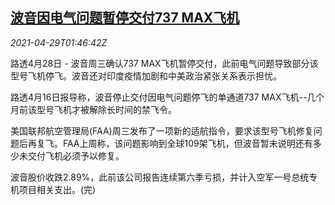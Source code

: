 <!--1619661662000-->
[波音因电气问题暂停交付737 MAX飞机](https://cn.reuters.com/article/boeing-737-max-electronics-0429-idCNKBS2CG04C)
------

<div><i>2021-04-29T01:46:42Z</i></div><p>路透4月28日 - 波音周三确认737 MAX飞机暂停交付，此前电气问题导致部分该型号飞机停飞。波音还对印度疫情加剧和中美政治紧张关系表示担忧。</p><p>路透4月16日报导称，波音停止交付因电气问题停飞的单通道737 MAX飞机--几个月前该型号飞机才被解除长时间的禁飞令。</p><p>美国联邦航空管理局(FAA)周三发布了一项新的适航指令，要求该型号飞机修复问题后再复飞。FAA上周称，该问题影响到全球109架飞机，但波音暂未说明还有多少未交付飞机必须予以修复。</p><p>波音股价收跌2.89%，此前该公司报告连续第六季亏损，并计入空军一号总统专机项目相关支出。(完)</p>
